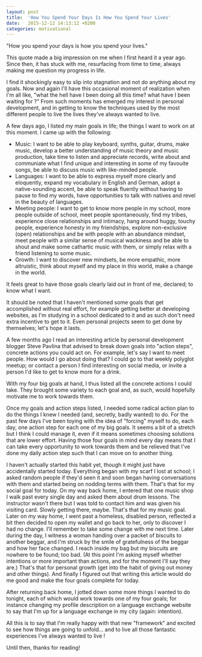```yaml
---
layout: post
title:  'How You Spend Your Days Is How You Spend Your Lives'
date:   2015-12-12 14:13:12 +0200
categories: motivational
---
```


"How you spend your days is how you spend your lives."

This quote made a big impression on me when I first heard it a year ago. Since then, it has stuck with me, resurfacing from time to time, always making me question my progress in life.

I find it shockingly easy to slip into stagnation and not do anything about my goals. Now and again I'll have this occasional moment of realization when I'm all like, "what the hell have I been doing all this time? what have I been waiting for ?" From such moments has emerged my interest in personal development, and in getting to know the techniques used by the most different people to live the lives they've always wanted to live.

A few days ago, I listed my main goals in life; the things I want to work on at this moment. I came up with the following:

- Music: I want to be able to play keyboard, synths, guitar, drums, make music, develop a better understanding of music theory and music production, take time to listen and appreciate records, write about and communiate what I find unique and interesting in some of my favouite songs, be able to discuss music with like-minded people.
- Languages: I want to be able to express myself more clearly and eloquently, expand my vocabulary in English and German, adopt a native-sounding accent, be able to speak fluently without having to pause to find my words, have opportunities to talk with natives and revel in the beauty of languages.
- Meeting people: I want to get to know more people in my school, more people outside of school, meet people spontaneously, find my tribes, experience close relationships and intimacy, hang around huggy, touchy people, experience honesty in my friendships, explore non-exclusive (open) relationships and be with people with an abundance mindset, meet people with a similar sense of musical wackiness and be able to shout and make some cathartic music with them, or simply relax with a friend listening to some music.
- Growth: I want to discover new mindsets, be more empathic, more altruistic, think about myself and my place in this world, make a change in the world.

It feels great to have those goals clearly laid out in front of me, declared; to know what I want.

It should be noted that I haven't mentioned some goals that get accomplished without real effort, for example getting better at developing websites, as I'm studying in a school dedicated to it and as such don't need extra incentive to get to it. Even personal projects seem to get done by themselves; let's hope it lasts.

A few months ago I read an interesting article by personal development blogger Steve Pavlina that advised to break down goals into "action steps", concrete actions you could act on. For example, let's say I want to meet people. How would I go about doing that? I could go to that weekly polyglot meetup; or contact a person I find interesting on social media, or invite a person I'd like to get to know more for a drink.

With my four big goals at hand, I thus listed all the concrete actions I could take. They brought some variety to each goal and, as such, would hopefully motivate me to work towards them.

Once my goals and action steps listed, I needed some radical action plan to do the things I knew I needed (and, secretly, badly wanted) to do. For the past few days I've been toying with the idea of "forcing" myself to do, each day, one action step for each one of my big goals. It seems a bit of a stretch but I think I could manage it, even if it means sometimes choosing solutions that are lower effort. Having those four goals in mind every day means that I can take every opportunity to work towards them and be relieved that I've done my daily action step such that I can move on to another thing.

I haven't actually started this habit yet, though it might just have accidentally started today. Everything began with my scarf I lost at school; I asked random people if they'd seen it and soon began having conversations with them and started being on nodding terms with them. That's that for my social goal for today. On my way back home, I entered that one music shop I walk past every single day and asked them about drum lessons. The instructor wasn't there but I was told to contact him and was given his visiting card. Slowly getting there, maybe. That's that for my music goal. Later on my way home, I went past a homeless, disabled person, reflected a bit then decided to open my wallet and go back to her, only to discover I had no change. I'll remember to take some change with me next time. Later during the day, I witness a woman handing over a packet of biscuits to another beggar, and I'm struck by the smile of gratefulness of the beggar and how her face changed. I reach inside my bag but my biscuits are nowhere to be found; too bad. (At this point I'm asking myself whether intentions or more important than actions, and for the moment I'll say they are.) That's that for personal growth (get into the habit of giving out money and other things). And finally I figured out that writing this article would do me good and make the four goals complete for today.

After returning back home, I jotted down some more things I wanted to do tonight, each of which would work towards one of my four goals; for instance changing my profile description on a language exchange website to say that I'm up for a language exchange in my city (again: intention).

All this is to say that I'm really happy with that new "framework" and excited to see how things are going to unfold... and to live all those fantastic experiences I've always wanted to live !

Until then, thanks for reading!